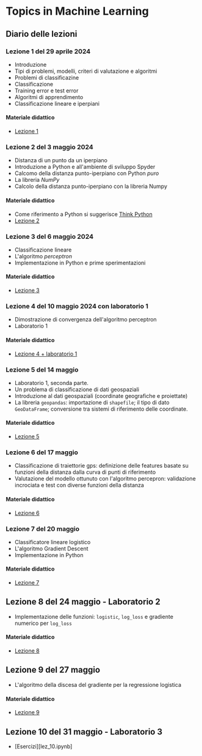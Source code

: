 # Topics in Machine Learning

## Diario delle lezioni

### Lezione 1 del 29 aprile 2024

- Introduzione
- Tipi di problemi, modelli, criteri di valutazione e algoritmi
- Problemi di classificazine
- Classificazione
- Training error e test error
- Algoritmi di apprendimento
- Classificazione lineare e iperpiani

#### Materiale didattico

- [Lezione 1](lez_01.ipynb)

### Lezione 2 del 3 maggio 2024

- Distanza di un punto da un iperpiano
- Introduzione a Python e all'ambiente di sviluppo Spyder
- Calcomo della distanza punto-iperpiano con Python *puro*
- La libreria *NumPy*
- Calcolo della distanza punto-iperpiano con la libreria Numpy

#### Materiale didattico

- Come riferimento a Python si suggerisce [Think Python](https://greenteapress.com/thinkpython/thinkpython.html)
- [Lezione 2](lez_02.ipynb)

### Lezione 3 del 6 maggio 2024

- Classificazione lineare
- L'algoritmo *perceptron*
- Implementazione in Python e prime sperimentazioni

#### Materiale didattico

- [Lezione 3](lez_03.ipynb)

### Lezione 4 del 10 maggio 2024 con laboratorio 1

- Dimostrazione di convergenza dell'algoritmo perceptron
- Laboratorio 1

#### Materiale didattico

- [Lezione 4 + laboratorio 1](lez_04+lab_01.ipynb)

### Lezione 5 del 14 maggio

- Laboratorio 1, seconda parte.
- Un problema di classificazione di dati geospaziali
- Introduzione al dati geospaziali (coordinate geografiche e proiettate)
- La libreria `geopandas`: importazione di `shapefile`; il tipo di dato `GeoDataFrame`; conversione tra sistemi di riferimento delle coordinate.

#### Materiale didattico

- [Lezione 5](lez_05.ipynb)

### Lezione 6 del 17 maggio

  - Classificazione di traiettorie gps: definizione delle features basate su funzioni della distanza dalla curva di punti di riferimento
  - Valutazione del modello ottunuto con l'algoritmo percepron: validazione incrociata e test con diverse funzioni della distanza

#### Materiale didattico

- [Lezione 6](lez_06.ipynb)

### Lezione 7 del 20 maggio

- Classificatore lineare logistico
- L'algoritmo Gradient Descent
- Implementazione in Python

#### Materiale didattico

- [Lezione 7](lez_07.ipynb)

## Lezione 8 del 24 maggio - Laboratorio 2

- Implementazione delle funzioni: `logistic`, `log_loss` e gradiente numerico per `log_loss`

#### Materiale didattico

- [Lezione 8](lez_08.ipynb)

## Lezione 9 del 27 maggio

- L'algoritmo della discesa del gradiente per la regressione logistica

#### Materiale didattico

- [Lezione 9](lez_09.ipynb)

## Lezione 10 del 31 maggio - Laboratorio 3

- [Esercizi][lez_10.ipynb]
   



